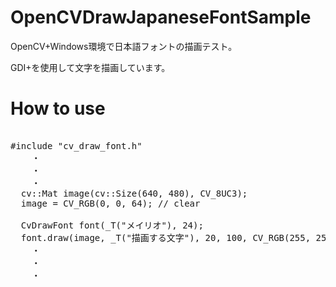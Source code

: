 OpenCVDrawJapaneseFontSample
====
OpenCV+Windows環境で日本語フォントの描画テスト。

GDI+を使用して文字を描画しています。

How to use
====
<pre>

#include "cv_draw_font.h"
    ・
    ・
    ・
  cv::Mat image(cv::Size(640, 480), CV_8UC3);
  image = CV_RGB(0, 0, 64); // clear
  
  CvDrawFont font(_T("メイリオ"), 24);
  font.draw(image, _T("描画する文字"), 20, 100, CV_RGB(255, 255, 255));
    ・
    ・
    ・
</pre>

